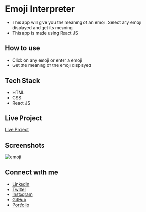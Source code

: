 # Emoji Interpreter

- This app will give you the meaning of an emoji. Select any emoji displayed and get its meaning
- This app is made using React JS

## How to use

- Click on any emoji or enter a emoji
- Get the meaning of the emoji displayed

## Tech Stack

- HTML
- CSS
- React JS

## Live Project

[Live Project](https://j181rp.csb.app/)

## Screenshots

![emoji](https://raw.githubusercontent.com/WadadParker/cash-register-app/main/emoji.PNG)

## Connect with me

- [LinkedIn](https://in.linkedin.com/in/wadad-parker-5570671b5)
- [Twitter](https://twitter.com/wadadparker)
- [Instagram](https://www.instagram.com/wadad_parker/)
- [GitHub](https://github.com/WadadParker)
- [Portfolio](https://wadad-parker.netlify.app/)

